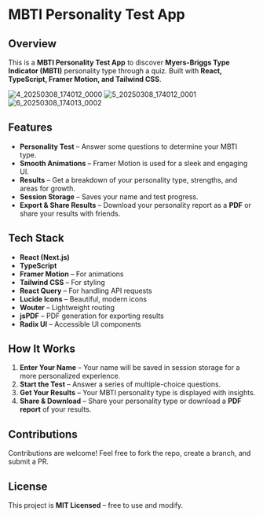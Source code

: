 # MBTI Personality Test App

## Overview

This is a **MBTI Personality Test App** to discover **Myers-Briggs Type Indicator (MBTI)** personality type through a quiz. Built with **React, TypeScript, Framer Motion, and Tailwind CSS**.

![4_20250308_174012_0000](https://github.com/user-attachments/assets/1c2f915b-0c6f-497b-8d2e-1119c6d8a616)
![5_20250308_174012_0001](https://github.com/user-attachments/assets/ae47446d-a643-4b5b-8203-1ec2a90b4ada)
![6_20250308_174013_0002](https://github.com/user-attachments/assets/708682e0-0621-4389-9290-c989851851b3)



## Features

- **Personality Test** – Answer some questions to determine your MBTI type.  
- **Smooth Animations** – Framer Motion is used for a sleek and engaging UI.  
- **Results** – Get a breakdown of your personality type, strengths, and areas for growth.  
- **Session Storage** – Saves your name and test progress.  
- **Export & Share Results** – Download your personality report as a **PDF** or share your results with friends.  

## Tech Stack

- **React (Next.js)**
- **TypeScript**
- **Framer Motion** – For animations  
- **Tailwind CSS** – For styling  
- **React Query** – For handling API requests  
- **Lucide Icons** – Beautiful, modern icons  
- **Wouter** – Lightweight routing  
- **jsPDF** – PDF generation for exporting results  
- **Radix UI** – Accessible UI components

## How It Works

1. **Enter Your Name** – Your name will be saved in session storage for a more personalized experience.  
2. **Start the Test** – Answer a series of multiple-choice questions.  
3. **Get Your Results** – Your MBTI personality type is displayed with insights.  
4. **Share & Download** – Share your personality type or download a **PDF report** of your results.  

## Contributions

Contributions are welcome! Feel free to fork the repo, create a branch, and submit a PR.  

## License

This project is **MIT Licensed** – free to use and modify.
